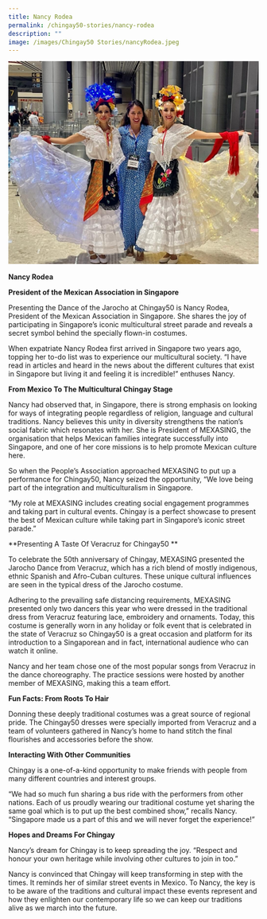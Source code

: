 ```yaml
---
title: Nancy Rodea
permalink: /chingay50-stories/nancy-rodea
description: ""
image: /images/Chingay50 Stories/nancyRodea.jpeg
---
```

![Nancy Rodea](/images/Chingay50%20Stories/nancyRodea.jpeg)

**Nancy Rodea**

**President of the Mexican Association in Singapore**

Presenting the Dance of the Jarocho at Chingay50 is Nancy Rodea, President of the Mexican Association in Singapore. She shares the joy of participating in Singapore’s iconic multicultural street parade and reveals a secret symbol behind the specially flown-in costumes.

When expatriate Nancy Rodea first arrived in Singapore two years ago, topping her to-do list was to experience our multicultural society. “I have read in articles and heard in the news about the different cultures that exist in Singapore but living it and feeling it is incredible!” enthuses Nancy. 



**From Mexico To The Multicultural Chingay Stage**

Nancy had observed that, in Singapore, there is strong emphasis on looking for ways of integrating people regardless of religion, language and cultural traditions. Nancy believes this unity in diversity strengthens the nation’s social fabric which resonates with her. She is President of MEXASING, the organisation that helps Mexican families integrate successfully into Singapore, and one of her core missions is to help promote Mexican culture here. 

So when the People’s Association approached MEXASING to put up a performance for Chingay50, Nancy seized the opportunity, “We love being part of the integration and multiculturalism in Singapore. 

“My role at MEXASING includes creating social engagement programmes and taking part in cultural events. Chingay is a perfect showcase to present the best of Mexican culture while taking part in Singapore’s iconic street parade.”


**Presenting A Taste Of Veracruz for Chingay50
**

To celebrate the 50th anniversary of Chingay, MEXASING presented the Jarocho Dance from Veracruz, which has a rich blend of mostly indigenous, ethnic Spanish and Afro-Cuban cultures. These unique cultural influences are seen in the typical dress of the Jarocho costume.

Adhering to the prevailing safe distancing requirements, MEXASING presented only two dancers this year who were dressed in the traditional dress from Veracruz featuring lace, embroidery and ornaments. Today, this costume is generally worn in any holiday or folk event that is celebrated in the state of Veracruz so Chingay50 is a great occasion and platform for its introduction to a Singaporean and in fact, international audience who can watch it online.

Nancy and her team chose one of the most popular songs from Veracruz in the dance choreography. The practice sessions were hosted by another member of MEXASING, making this a team effort.


**Fun Facts: From Roots To Hair**

Donning these deeply traditional costumes was a great source of regional pride. The Chingay50 dresses were specially imported from Veracruz and a team of volunteers gathered in Nancy’s home to hand stitch the final flourishes and accessories before the show.


**Interacting With Other Communities**

Chingay is a one-of-a-kind opportunity to make friends with people from many different countries and interest groups.

“We had so much fun sharing a bus ride with the performers from other nations. Each of us proudly wearing our traditional costume yet sharing the same goal which is to put up the best combined show,” recalls Nancy. “Singapore made us a part of this and we will never forget the experience!”

**Hopes and Dreams For Chingay**

Nancy’s dream for Chingay is to keep spreading the joy. “Respect and honour your own heritage while involving other cultures to join in too.”

Nancy is convinced that Chingay will keep transforming in step with the times. It reminds her of similar street events in Mexico. To Nancy, the key is to be aware of the traditions and cultural impact these events represent and how they enlighten our contemporary life so we can keep our traditions alive as we march into the future.